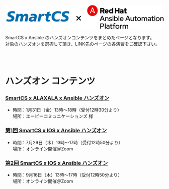 ![smartcs_x_ansible_logo.png](./smartcs_x_ansible_logo.png)

SmartCS x Ansible のハンズオンコンテンツをまとめたページとなります。  
対象のハンズオンを選択して頂き、LINK先のページの各演習をご確認下さい。  

<br>
<br>

# ハンズオン コンテンツ

### [SmartCS x ALAXALA x Ansible ハンズオン](./SmartCSxALAXALA/README.md)

- 時間：1月31日（金）13時〜18時（受付12時30分より）  
場所：エーピーコミュニケーションズ 様

### [第1回 SmartCS x IOS x Ansible ハンズオン](https://github.com/ssol-smartcs/ansible-handson/tree/2021.07.29/SmartCS%C3%97IOS)

- 時間：7月29日（木）13時〜17時（受付12時50分より）  
場所：オンライン開催＠Zoom

### [第2回 SmartCS x IOS x Ansible ハンズオン](./SmartCS×IOS/README.md)

- 時間：9月16日（木）13時〜17時（受付12時50分より）  
場所：オンライン開催＠Zoom
